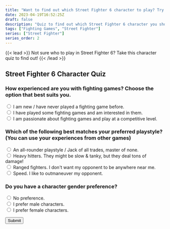 ```yaml
---
title: "Want to find out which Street Fighter 6 character to play? Try this quiz!"
date: 2023-04-19T16:52:25Z
draft: false
description: "Quiz to find out which Street Fighter 6 character you should play."
tags: ["Fighting Games", "Street Fighter"]
series: ["Street Fighter"]
series_order: 2
---
```


{{< lead >}}
Not sure who to play in Street Fighter 6? Take this character quiz to find out!
{{< /lead >}}

## Street Fighter 6 Character Quiz

<form name="quiz">
  <h3>How experienced are you with fighting games? Choose the option that best suits you.</h3>
  <input type="radio" name="exp" value="new">
  <label for="new">I am new / have never played a fighting game before.</label><br>
  <input type="radio" name="exp" value="modest">
  <label for="modest">I have played some fighting games and am interested in them.</label><br>
  <input type="radio" name="exp" value="skilled">
  <label for="skilled">I am passionate about fighting games and play at a competitive level.</label><br>

  <h3>Which of the following best matches your preferred playstyle? (You can use your experiences from other games)</h3>
  <input type="radio" name="style" value="rounded">
  <label for="rounded">An all-rounder playstyle / Jack of all trades, master of none.</label><br>
  <input type="radio" name="style" value="heavy">
  <label for="heavy">Heavy hitters. They might be slow & tanky, but they deal tons of damage!</label><br>
  <input type="radio" name="style" value="ranged">
  <label for="ranged">Ranged fighters. I don't want my opponent to be anywhere near me.</label><br>
  <input type="radio" name="style" value="speed">
  <label for="speed">Speed. I like to outmaneuver my opponent.</label><br>

  <h3>Do you have a character gender preference?</h3>
  <input type="radio" name="gender" value="none">
  <label for="none">No preference.</label><br>
  <input type="radio" name="gender" value="male">
  <label for="male">I prefer male characters.</label><br>
  <input type="radio" name="gender" value="female">
  <label for="female">I prefer female characters.</label><br>

</form>

<button type="button" onclick="score();">Submit</button>

<script src="script.js"></script>
